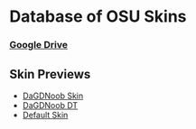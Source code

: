 # Database of OSU Skins
### [Google Drive](https://drive.google.com/drive/u/1/folders/1xCSq5m5KL6_jAyy2qoEyUbDaoTJ2mxQD)

## Skin Previews
- [DaGDNoob Skin](https://github.com/DaGDNoob/skinfolder/blob/main/skin_lite.md)
- [DaGDNoob DT](https://github.com/DaGDNoob/skinfolder/blob/main/dt_lite.md)
- [Default Skin](https://github.com/DaGDNoob/skinfolder/blob/main/default.md)
